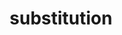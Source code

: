 ---
layout: recommendation
parent: Protein
title: substitution
definition: 
    Substitution: a sequence change where, compared to a reference sequence, <b>one</b> amino acid is replaced by <b>one</b> other amino acid.
discussion:
    <a name="polymorphism"></a>Are polymorphisms described like p.2366Gln/Lys?: No, all substitutions are described as NP_003997.1:p.Gln2366Lys. In the past, the format p.2366Gln/Lys (p.2366Q/K) has been used to describe "polymorphic" sequence variants. Note that a description should be neutral, simply describe the change, and not include any other information like predicted or known functional consequences.
    Can I describe a TrpVal to CysArg variant as a amino acid substitution (p.TrpVal24CysArg)?: No, this is not allowed. By definition a substitution changes <b>one</b> amino acid into <b>one</b> other amino acid. The change TrpVal to CysArg should be described as NP_003997.1:p.Trp24_Val25delinsCysArg, i.e. a deletion/insertion (indel) (<a href='http://varnomen.HGVS.org/recommendations/DNA/variant/indel/'><i>see Deletion-Insertion</i></a>).
    How should you describe an amino acid substitution to any other amino acid?: HGVS uses IUPAC symbols (<a href='http://varnomen.hgvs.org/background/standards/'><i>see Standards</i></a>). The symbol for 'any' amino acid is 'X'/'Xaa'. Since 'X' has been used to indicate a translation stop codon (nonsense variant) we suggest to use 'Xaa' three-letter amino acid code only (e.g. p.Arg782Xaa).
---
